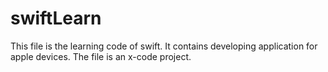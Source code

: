 # swiftLearn

This file is the learning code of swift. It contains developing application for apple devices.
The file is an x-code project.
